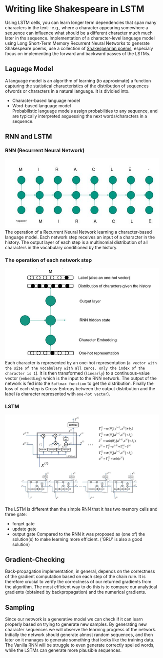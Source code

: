 Writing like Shakespeare in LSTM
=====================
Using LSTM cells, you can learn longer term dependencies that span many characters in the text--e.g., where a character appearing somewhere a sequence can influence what should be a different character much much later in ths sequence. Implementation of a character-level language model using Long Short-Term Memory Recurrent Neural Networks to generate Shakespeare poems, use a collection of [Shakespearian poems](/data/shakespeare.txt), especialy focus on implementing the forward and backward passes of the LSTMs.

## Laguage Model
A language model is an algorithm of learning (to approximate) a function capturing the statistical characteristics of the distribution of sequences ofwords or characters in a natural language. It is dividied into.
* Character-based language model
* Word-based language model
<br>Probabilistic language models assign probabilities to any sequence, and are typically interpreted asguessing the next words/characters in a sequence. 

## RNN and LSTM

### RNN (Recurrent Neural Network)
![image](https://github.com/Junliang-liu-kit/Writing-like-Shakespeare-in-LSTM/raw/master/images/RNN1.jpg)
<br>The operation of a Recurrent Neural Network learning a character-based language model. Each network step receives an input of a character in the history. The output layer of each step is a multinomial distribution of all characters in the vocabulary conditioned by the history.

### The operation of each network step
![image](/images/RNN.jpg)
<br>Each character is represented by an one-hot representation (`a vector with the size of the vocabulary with all zeros, only the index of the character is 1`). It is then transformed (`linearly`) to a continuous-value vector (`embedding`) which is the input to the RNN network. The output of the network is fed into the `Softmax function` to get the distribution. Finally the loss of each step is Cross-Entropy between the output distribution and the label (a character represented with `one-hot vector`).

### LSTM
![image](/images/LSTM.jpg)
The LSTM is different than the simple RNN that it has two memory cells and three gate:
* forget gate
* update gate
* output gate
Compared to the RNN it was proposed as (one of) the solution(s) to make learning more efficient. ('GRU' is also a good solution)

## Gradient-Checking
Back-propagation implementation, in general, depends on the correctness of the gradient computation based on each step of the chain rule. It is therefore crucial
to verify the correctness of our returned gradients from the algorithm. The most efficient way to do this is to compare our analytical gradients (obtained by backpropagation) and the numerical gradients.

## Sampling
Since our network is a generative model we can check if it can learn properly based on trying to generate new samples. By generating new character sequences we will observe the learning progress of the network. Initially the network should generate almost random sequences, and then later on it manages to generate something that looks like the training data. The Vanilla RNN will be struggle to even generate correctly spelled words, while the LSTMs can generate more plausible
sequences.
